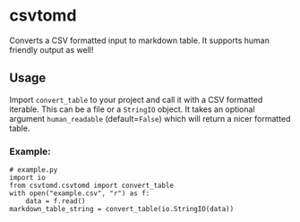 # csvtomd
Converts a CSV formatted input to markdown table. It supports human friendly output as well!

## Usage
Import `convert_table` to your project and call it with a CSV formatted iterable. This can be a file or a `StringIO` object. It takes an optional argument `human_readable` (default=`False`) which will return a nicer formatted table.

### Example:
```
# example.py
import io
from csvtomd.csvtomd import convert_table
with open("example.csv", "r") as f:
    data = f.read()
markdown_table_string = convert_table(io.StringIO(data))
```